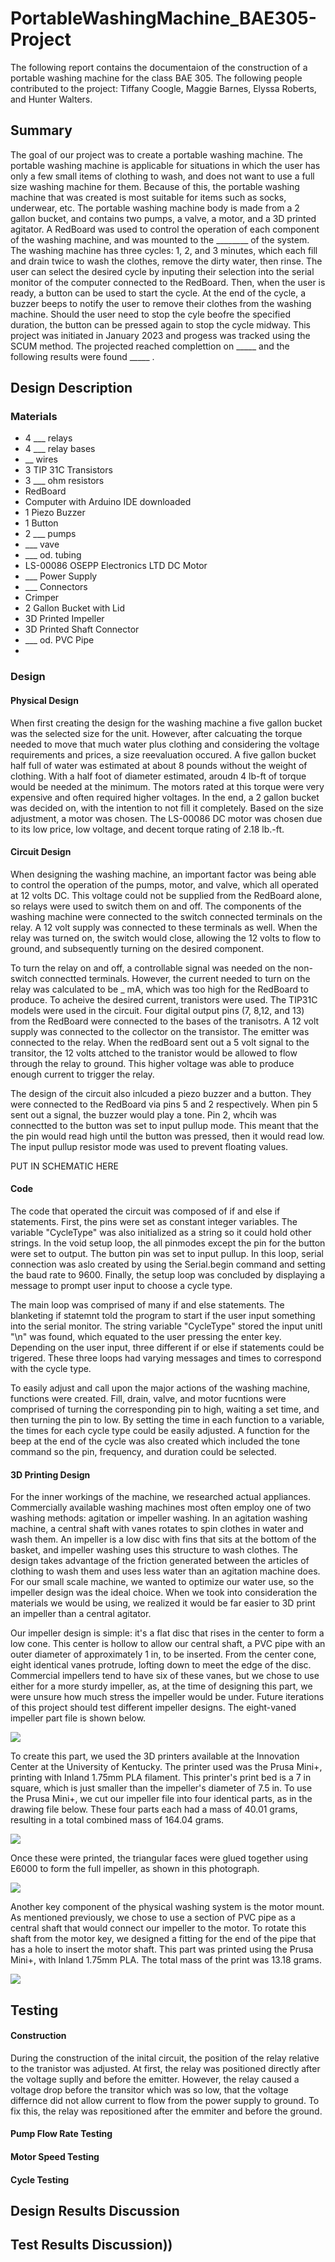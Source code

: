 # PortableWashingMachine_BAE305-Project
The following report contains the documentaion of the construction of a portable washing machine for the class BAE 305. The  following people contributed to the project: Tiffany Coogle, Maggie Barnes, Elyssa Roberts, and Hunter Walters.

## Summary
The goal of our project was to create a portable washing machine. The portable washing machine is applicable for situations in which the user has only a few small items of clothing to wash, and does not want to use a full size washing machine for them. Because of this, the portable washing machine that was created is most suitable for items such as socks, underwear, etc. The portable washing machine body is made from a 2 gallon bucket, and contains two pumps, a valve, a motor, and a 3D printed agitator. A RedBoard was used to control the operation of each component of the washing machine, and was mounted to the ________ of the system. The washing machine has three cycles: 1, 2, and 3 minutes, which each fill and drain twice to wash the clothes, remove the dirty water, then rinse. The user can select the desired cycle by inputing their selection into the serial monitor of the computer connected to the RedBoard. Then, when the user is ready, a button can be used to start the cycle. At the end of the cycle, a buzzer beeps to notify the user to remove their clothes from the washing machine. Should the user need to stop the cyle beofre the specified duration, the button can be pressed again to stop the cycle midway. This project was initiated in January 2023 and progess was tracked using the SCUM method. The projected reached complettion on _____ and the following results were found _____ .

## Design Description 

### Materials
* 4 ___ relays
* 4 ___ relay bases
* __ wires
* 3 TIP 31C Transistors
* 3 ___ ohm resistors
* RedBoard
* Computer with Arduino IDE downloaded
* 1 Piezo Buzzer
* 1 Button
* 2 ___ pumps
* ___ vave
* ___ od. tubing
* LS-00086 OSEPP Electronics LTD DC Motor
* ___ Power Supply
* ___ Connectors
* Crimper
* 2 Gallon Bucket with Lid
* 3D Printed Impeller
* 3D Printed Shaft Connector
* ___ od. PVC Pipe
*

### Design

#### Physical Design
When first creating the design for the washing machine a five gallon bucket was the selected size for the unit. However, after calcuating the torque needed to move that much water plus clothing and considering the voltage requirements and prices, a size reevaluation occured. A five gallon bucket half full of water was estimated at about 8 pounds without the weight of clothing. With a half foot of diameter estimated, aroudn 4 lb-ft of torque would be needed at the minimum. The motors rated at this torque were very expensive and often required higher voltages. In the end, a 2 gallon bucket was decided on, with the intention to not fill it completely. Based on the size adjustment, a motor was chosen. The LS-00086 DC motor was chosen due to its low price, low voltage, and decent torque rating of 2.18 lb.-ft.

#### Circuit Design
When designing the washing machine, an important factor was being able to control the operation of the pumps, motor, and valve, which all operated at 12 volts DC. This voltage could not be supplied from the RedBoard alone, so relays were used to switch them on and off. The components of the washing machine were connected to the switch connected terminals on the relay. A 12 volt supply was connected to these terminals as well. When the relay was turned on, the switch would close, allowing the 12 volts to flow to ground, and subsequently turning on the desired component. 

To turn the relay on and off, a controllable signal was needed on the non-switch connectted terminals. However, the current needed to turn on the relay was calculated to be _ mA, which was too high for the RedBoard to produce. To acheive the desired current, tranistors were used. The TIP31C models were used in the circuit. Four digital output pins (7, 8,12, and 13) from the RedBoard were connected to the bases of the tranisotrs. A 12 volt supply was connected to the collector on the transistor. The emitter was connected to the relay. When the redBoard sent out a 5 volt signal to the transitor, the 12 volts attched to the tranistor would be allowed to flow through the relay to ground. This higher voltage was able to produce enough current to trigger the relay.

The design of the circuit also inlcuded a piezo buzzer and a button. They were connected to the RedBoard via pins 5 and 2 respectively. When pin 5 sent out a signal, the buzzer would play a tone. Pin 2, whcih was connectted to the button was set to input pullup mode. This meant that the the pin would read high until the button was pressed, then it would read low. The input pullup resistor mode was used to prevent floating values.  

PUT IN SCHEMATIC HERE

#### Code
The code that operated the circuit was composed of if and else if statements. First, the pins were set as constant integer variables. The variable "CycleType" was also initialized as a string so it could hold other strings. In the void setup loop, the all pinmodes except the pin for the button were set to output. The button pin was set to input pullup. In this loop, serial connection was aslo created by using the Serial.begin command and setting the baud rate to 9600. Finally, the setup loop was concluded by displaying a message to prompt user input to choose a cycle type.

The main loop was comprised of many if and else statements. The blanketing if statemnt told the program to start if the user input something into the serial monitor. The string variable "CycleType" stored the input unitl "\n" was found, which equated to the user pressing the enter key. Depending on the user input, three different if or else if statements could be trigered. These three loops had varying messages and times to correspond with the cycle type. 

To easily adjust and call upon the major actions of the washing machine, functions were created. Fill, drain, valve, and motor fucntions were comprised of turning the corresponding pin to high, waiting a set time, and then turning the pin to low. By setting the time in each function to a variable, the times for each cycle type could be easily adjusted. A function for the beep at the end of the cycle was also created which included the tone command so the pin, frequency, and duration could be selected.

#### 3D Printing Design
For the inner workings of the machine, we researched actual appliances. Commercially available washing machines most often employ one of two washing methods: agitation or impeller washing. In an agitation washing machine, a central shaft with vanes rotates to spin clothes in water and wash them. An impeller is a low disc with fins that sits at the bottom of the basket, and impeller washing uses this structure to wash clothes. The design takes advantage of the friction generated between the articles of clothing to wash them and uses less water than an agitation machine does. For our small scale machine, we wanted to optimize our water use, so the impeller design was the ideal choice. When we took into consideration the materials we would be using, we realized it would be far easier to 3D print an impeller than a central agitator.

Our impeller design is simple: it's a flat disc that rises in the center to form a low cone. This center is hollow to allow our central shaft, a PVC pipe with an outer diameter of approximately 1 in, to be inserted. From the center cone, eight identical vanes protrude, lofting down to meet the edge of the disc. Commercial impellers tend to have six of these vanes, but we chose to use either for a more sturdy impeller, as, at the time of designing this part, we were unsure how much stress the impeller would be under. Future iterations of this project should test different impeller designs. The eight-vaned impeller part file is shown below.

<img src="/Images/Impeller Drawing.png">

To create this part, we used the 3D printers available at the Innovation Center at the University of Kentucky. The printer used was the Prusa Mini+, printing with Inland 1.75mm PLA filament. This printer's print bed is a 7 in square, which is just smaller than the impeller's diameter of 7.5 in. To use the Prusa Mini+, we cut our impeller file into four identical parts, as in the drawing file below. These four parts each had a mass of 40.01 grams, resulting in a total combined mass of 164.04 grams. 

<img src="Impeller Quarter Drawing.png">

Once these were printed, the triangular faces were glued together using E6000 to form the full impeller, as shown in this photograph.

<img src="Impeller Photo.png">

Another key component of the physical washing system is the motor mount. As mentioned previously, we chose to use a section of PVC pipe as a central shaft that would connect our impeller to the motor. To rotate this shaft from the motor key, we designed a fitting for the end of the pipe that has a hole to insert the motor shaft. This part was printed using the Prusa Mini+, with Inland 1.75mm PLA. The total mass of the print was 13.18 grams.

<img src="Motor Mount Drawing.png">


## Testing
#### Construction


During the construction of the inital circuit, the position of the relay relative to the tranistor was adjusted. At first, the relay was positioned directly after the voltage suplly and before the emitter. However, the relay caused a voltage drop before the transitor which was so low, that the voltage differnce did not allow current to flow from the power supply to ground. To fix this, the relay was repositioned after the emmiter and before the ground. 
#### Pump Flow Rate Testing

#### Motor Speed Testing

#### Cycle Testing

## Design Results Discussion

## Test Results Discussion))
